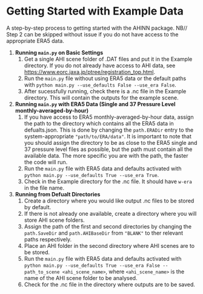 # Getting Started with Example Data
A step-by-step process to getting started with the AHINN package.
NB// Step 2 can be skipped without issue if you do not have access to the appropriate ERA5 data.

1. **Running `main.py` on Basic Settings**
   1. Get a single AHI scene folder of .DAT files and put it in the Example directory. If you do not already have access to AHI data, see https://www.eorc.jaxa.jp/ptree/registration_top.html.
   2. Run the `main.py` file without using ERA5 data or the default paths with `python main.py --use_defaults False --use_era False`.
   3. After sucessfully running, check there is a .nc file in the Example directory. This will contain the outputs for the example scene.
2. **Running `main.py` with ERA5 Data (Single and 37 Pressure Level monthly-averaged-by-hour)**
   1. If you have access to ERA5 monthly-averaged-by-hour data, assign the path to the directory which contains all the ERA5 data in defualts.json. This is done by changing the `path.ERADir` entry to the system-appropriate `"path/to/ERA/data"`. It is important to note that you should assign the directory to be as close to the ERA5 single and 37 pressure level files as possible, but the path must contain all the available data. The more specific you are with the path, the faster the code will run.
   2. Run the `main.py` file with ERA5 data and defaults activated with `python main.py --use_defaults True --use_era True`.
   3. Check in the Example directory for the .nc file. It should have `w-era` in the file name.
3. **Running from Defualt Directories**
   1. Create a directory where you would like output .nc files to be stored by default.
   2. If there is not already one available, create a directory where you will store AHI scene folders.
   3. Assign the path of the first and second directories by changing the `path.SaveDir` and `path.AHIBaseDir` from `"BLANK"` to ther relevant paths respectively.
   4. Place an AHI folder in the second directory where AHI scenes are to be stored.
   5. Run the `main.py` file with ERA5 data and defaults activated with `python main.py --use_defaults True --use_era False --path_to_scene <ahi_scene_name>`, where `<ahi_scene_name>` is the name of the AHI scene folder to be analysed.
   6. Check for the .nc file in the directory where outputs are to be saved.
